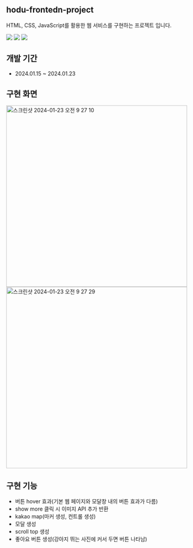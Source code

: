 hodu-frontedn-project
---
HTML, CSS, JavaScript를 활용한 웹 서비스를 구현하는 프로젝트 입니다.

<img src="https://img.shields.io/badge/html5-E34F26?style=for-the-badge&logo=html5&logoColor=white"> <img src="https://img.shields.io/badge/css3-1572B6?style=for-the-badge&logo=css3&logoColor=white"> <img src="https://img.shields.io/badge/javascript-F7DF1E?style=for-the-badge&logo=javascript&logoColor=white">


개발 기간
---
- 2024.01.15 ~ 2024.01.23

구현 화면
---
<img width="481" alt="스크린샷 2024-01-23 오전 9 27 10" src="https://github.com/csbcr19/MY_TP/assets/155497511/90896587-c892-491f-8bc7-a2bc84237984">
<img width="481" alt="스크린샷 2024-01-23 오전 9 27 29" src="https://github.com/csbcr19/MY_TP/assets/155497511/592db3b5-fb3d-464b-b062-bc6721ed5a3b">

구현 기능
---
- 버튼 hover 효과(기본 웹 페이지와 모달창 내의 버튼 효과가 다름)
- show more 클릭 시 이미지 API 추가 반환
- kakao map(마커 생성, 컨트롤 생성)
- 모달 생성
- scroll top 생성
- 좋아요 버튼 생성(강아지 뛰는 사진에 커서 두면 버튼 나타남)
